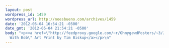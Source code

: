 ```yaml
---
layout: post
wordpress_id: 1459
wordpress_url: http://noesbueno.com/archives/1459
date: '2012-05-04 16:54:21 -0500'
date_gmt: '2012-05-04 21:54:21 -0500'
body: "<p><a href=\"http://feedproxy.google.com/~r/OhmygawdPosters/~3/J_7j1sdkoGo/\">\"Walk
  With Bob\" Art Print by Tim Biskup</a></p>\n"
---
```

